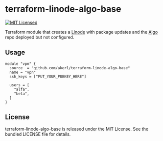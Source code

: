 terraform-linode-algo-base
=========

[![MIT Licensed](https://img.shields.io/badge/license-MIT-green.svg)](https://tldrlegal.com/license/mit-license)

Terraform module that creates a [Linode](https://linode.com) with package updates and the [Algo](https://github.com/trailofbits/algo) repo deployed but not configured.

## Usage

```
module "vpn" {
  source  = "github.com/akerl/terraform-linode-algo-base"
  name = "vpn"
  ssh_keys = ["PUT_YOUR_PUBKEY_HERE"]

  users = [
    "alfa",
    "beta",
  ]
}
```

## License

terraform-linode-algo-base is released under the MIT License. See the bundled LICENSE file for details.
